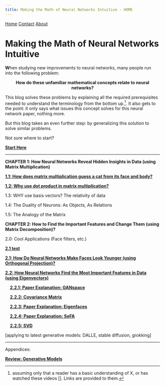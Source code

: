 ```yaml
---
title: Making the Math of Neural Networks Intuitive - HOME
---
```


<head>
    <link rel="stylesheet" href="index.css">
</head>

<div class="topnav">
  <a class="active" href="#home">Home</a>
  <a href="#contact">Contact</a>
  <a href="#about">About</a>
</div>

<p align="center"><h1><b>Making the Math of Neural Networks Intuitive</b></h1></p>

<!---
For localhost testing:

<a href="ch1.1.html">CHAPTER 1.1</a>

<a href="ch1.2.html">CHAPTER 1.2</a>

<a href="ch2.0.html">CHAPTER 2.0</a>

<a href="ch2.1.html">CHAPTER 2.1</a>

---

--->

<span><b>W</b></span>hen studying new improvements to neural networks, many people run into the following problem:

<p align="center">
<b>How do these unfamiliar mathematical concepts relate to neural networks?</b></p>

<!---
fig Eg) What's orthogonal projection?
--->

This blog solves these problems by explaining all the required prerequisites needed to understand the terminology from the bottom up.[^1]. It also gets to the point: it only says what issues this concept solves for this neural network paper, nothing more. 

[^1]: assuming only that a reader has a basic understanding of X, or has watched these videos []. Links are provided to them.

But this blog takes an even further step: by generalizing this solution to solve similar problems.

<!---
fig Eg) [give an example of issue- reasoning- soln - generalization, that concisely explains all after prereqs]
--->

Not sure where to start?

**[Start Here](ch1.1.md)**

---
**CHAPTER 1: How Neural Networks Reveal Hidden Insights in Data (using Matrix Multiplication)**

**[1.1: How does matrix multiplication guess a cat from its face and body?](ch1.1.md)**

**[1.2: Why use dot product in matrix multiplication?](ch1.2.md)**

1.3: WHY use basis vectors? The relativity of data

1.4: The Duality of Neurons: As Objects, As Relations

1.5: The Analogy of the Matrix


**CHAPTER 2: How to Find the Important Features and Change Them (using Matrix Decomposition)?**

2.0: Cool Applications (Face filters, etc.)

**[2.1 test](ch2.1_old.md)**

**[2.1: How Do Neural Networks Make Faces Look Younger (using Orthogonal Projection)?](ch2.1.md)**

**[2.2: How Neural Networks Find the Most Important Features in Data (using Eigenvectors)](ch2.2.md)**

&nbsp;&nbsp;&nbsp;&nbsp;**[2.2.1: Paper Explanation: GANspace](ch2.2.1.md)**

&nbsp;&nbsp;&nbsp;&nbsp;**[2.2.2: Covariance Matrix](ch2.2.2.md)**

&nbsp;&nbsp;&nbsp;&nbsp;**[2.2.3: Paper Explanation: Eigenfaces](ch2.2.3.md)**

&nbsp;&nbsp;&nbsp;&nbsp;**[2.2.4: Paper Explanation: SeFA]()**

&nbsp;&nbsp;&nbsp;&nbsp;**[2.2.5: SVD](ch2.2.5.md)**

[applying to latest generative models: DALLE, stable diffusion, grokking]

---

Appendices:

**[Review: Generative Models ](generative_models_review.md)**
